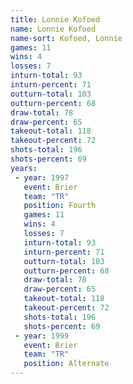 ```yaml
---
title: Lonnie Kofoed
name: Lonnie Kofoed
name-sort: Kofoed, Lonnie
games: 11
wins: 4
losses: 7
inturn-total: 93
inturn-percent: 71
outturn-total: 103
outturn-percent: 68
draw-total: 78
draw-percent: 65
takeout-total: 118
takeout-percent: 72
shots-total: 196
shots-percent: 69
years:
 - year: 1997
   event: Brier
   team: "TR"
   position: Fourth
   games: 11
   wins: 4
   losses: 7
   inturn-total: 93
   inturn-percent: 71
   outturn-total: 103
   outturn-percent: 68
   draw-total: 78
   draw-percent: 65
   takeout-total: 118
   takeout-percent: 72
   shots-total: 196
   shots-percent: 69
 - year: 1999
   event: Brier
   team: "TR"
   position: Alternate
---
```

